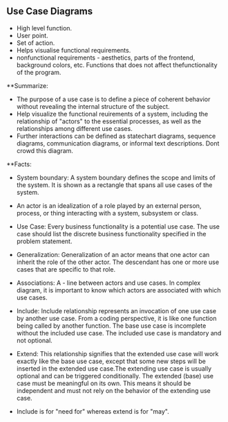 ## Use Case Diagrams

- High level function. 
- User point. 
- Set of action.
- Helps visualise functional requirements.
- nonfunctional requirements - aesthetics, parts of the frontend, background colors, etc. Functions that does not affect thefunctionality of   the program. 

**Summarize:

- The purpose of a use case is to define a piece of coherent behavior without revealing the internal structure of the subject. 
- Help visualize the functional reuirements of a system, including the relationship of "actors" to the essential processes, as well as the relationships among different use cases.  
- Further interactions can be defined as statechart diagrams, sequence diagrams, communication diagrams, or informal text descriptions. Dont crowd this diagram. 

**Facts:

- System boundary: A system boundary defines the scope and limits of the system. It is shown as a rectangle that spans all use cases of the system. 

- An actor is an idealization of a role played by an external person, process, or thing interacting with a system, subsystem or class.
- Use Case: Every business functionality is a potential use case. The use case should list the discrete business functionality specified in the problem statement.

- Generalization: Generalization of an actor means that one actor can inherit the role of the other actor. The descendant has one or more use cases that are specific to that role.

- Associations: A - line between actors and use cases. In complex diagram, it is important to know which actors are associated with which use cases.

- Include: Include relationship represents an invocation of one use case by another use case. From a coding perspective, it is like one function being called by another function. The base use case is incomplete without the included use case. The included use case is mandatory and not optional. 

- Extend: This relationship signifies that the extended use case will work exactly like the base use case, except that some new steps will be inserted in the extended use case.The extending use case is usually optional and can be triggered conditionally. The extended (base) use case must be meaningful on its own. This means it should be independent and must not rely on the behavior of the extending use case.

- Include is for "need for" whereas extend is for "may".



